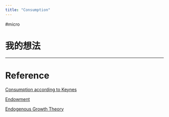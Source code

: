 ```yaml
---
title: "Consumption"
---
```


#micro 

# 我的想法



---



# Reference 

[Consumption according to Keynes](Consumption%20according%20to%20Keynes.md)

[Endowment](Endowment.md)

[Endogenous Growth Theory](Endogenous%20Growth%20Theory.md)